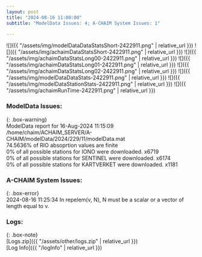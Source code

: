 ```yaml
---
layout: post
title: "2024-08-16 11:00:00"
subtitle: "ModelData Issues: 4; A-CHAIM System Issues: 1"

---
```


![]({{ "/assets/img/modelDataDataStatsShort-2422911.png" | relative_url }})
![]({{ "/assets/img/achaimDataStatsShort-2422911.png" | relative_url }})
![]({{ "/assets/img/achaimDataStatsLong00-2422911.png" | relative_url }})
![]({{ "/assets/img/achaimDataStatsLong01-2422911.png" | relative_url }})
![]({{ "/assets/img/achaimDataStatsLong02-2422911.png" | relative_url }})
![]({{ "/assets/img/modelDataDataStats-2422911.png" | relative_url }})
![]({{ "/assets/img/modelDataStationStats-2422911.png" | relative_url }})
![]({{ "/assets/img/achaimRunTime-2422911.png" | relative_url }})


### ModelData Issues:  
  
{: .box-warning}  
 ModelData report for 16-Aug-2024 11:15:09   
 /home/chaim/ACHAIM_SERVER/A-CHAIM/modelData/2024/229/11/modelData.mat   
 74.5636% of RIO absoprtion values are finite   
 0% of all possible stations for IONO were downloaded. x6719   
 0% of all possible stations for SENTINEL were downloaded. x6174   
 0% of all possible stations for KARTVERKET were downloaded. x1181   
  
### A-CHAIM System Issues:  
  
{: .box-error}  
2024-08-16 11:25:34 In repelem(v, N), N must be a scalar or a vector of length equal to v.  

### Logs:  
  
{: .box-note}  
[Logs.zip]({{ "/assets/other/logs.zip" | relative_url }})  
[Log Info]({{ "/logInfo" | relative_url }})  
